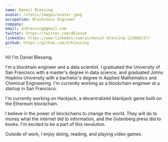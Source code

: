 ```yaml
---
name: Daneil Blessing
avatar: /static/images/avatar.jpeg
occupation: Blockchain Engineer
company:
email: drblessing@gmail.com
twitter: https://twitter.com/dbless9
linkedin: https://www.linkedin.com/in/daniel-blessing-122806137/
github: https://github.com/drblessing
---
```


Hi! I'm Daniel Blessing.

I'm a blockhain engineer and a data scientist. I graduated the University of San Francisco with a master's degree in data science, and graduated Johns Hopkins University with a bachelor's degree in Applied Mathematics and Chemical Engineering. I'm currently working as a blockchain engineer at a startup in San Francisco.

I'm currently working on Hackjack, a decentralized blackjack game built on the Ethereum blockchain.

I believe in the power of blockchains to change the world. They will do to money what the internet did to information, and the Gutenberg press did to books. I'm excited to be a part of this revolution.

Outside of work, I enjoy skiing, reading, and playing video games.

